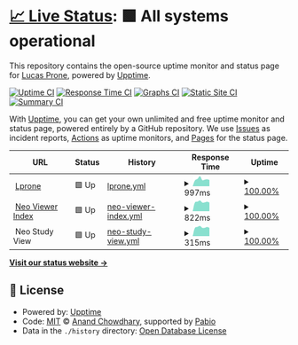 # [📈 Live Status](https://lprone.github.io/status): <!--live status--> **🟩 All systems operational**

This repository contains the open-source uptime monitor and status page for [Lucas Prone](http://lprone.com.ar), powered by [Upptime](https://github.com/upptime/upptime).

[![Uptime CI](https://github.com/lprone/status/workflows/Uptime%20CI/badge.svg)](https://github.com/lprone/status/actions?query=workflow%3A%22Uptime+CI%22)
[![Response Time CI](https://github.com/lprone/status/workflows/Response%20Time%20CI/badge.svg)](https://github.com/lprone/status/actions?query=workflow%3A%22Response+Time+CI%22)
[![Graphs CI](https://github.com/lprone/status/workflows/Graphs%20CI/badge.svg)](https://github.com/lprone/status/actions?query=workflow%3A%22Graphs+CI%22)
[![Static Site CI](https://github.com/lprone/status/workflows/Static%20Site%20CI/badge.svg)](https://github.com/lprone/status/actions?query=workflow%3A%22Static+Site+CI%22)
[![Summary CI](https://github.com/lprone/status/workflows/Summary%20CI/badge.svg)](https://github.com/lprone/status/actions?query=workflow%3A%22Summary+CI%22)

With [Upptime](https://upptime.js.org), you can get your own unlimited and free uptime monitor and status page, powered entirely by a GitHub repository. We use [Issues](https://github.com/lprone/status/issues) as incident reports, [Actions](https://github.com/lprone/status/actions) as uptime monitors, and [Pages](https://lprone.github.io/status) for the status page.

<!--start: status pages-->
<!-- This summary is generated by Upptime (https://github.com/upptime/upptime) -->
<!-- Do not edit this manually, your changes will be overwritten -->
<!-- prettier-ignore -->
| URL | Status | History | Response Time | Uptime |
| --- | ------ | ------- | ------------- | ------ |
| <img alt="" src="https://icons.duckduckgo.com/ip3/www.lprone.com.ar.ico" height="13"> [Lprone](https://www.lprone.com.ar) | 🟩 Up | [lprone.yml](https://github.com/lprone/status/commits/HEAD/history/lprone.yml) | <details><summary><img alt="Response time graph" src="./graphs/lprone/response-time-week.png" height="20"> 997ms</summary><br><a href="https://lprone.github.io/status/history/lprone"><img alt="Response time 1048" src="https://img.shields.io/endpoint?url=https%3A%2F%2Fraw.githubusercontent.com%2Flprone%2Fstatus%2FHEAD%2Fapi%2Flprone%2Fresponse-time.json"></a><br><a href="https://lprone.github.io/status/history/lprone"><img alt="24-hour response time 890" src="https://img.shields.io/endpoint?url=https%3A%2F%2Fraw.githubusercontent.com%2Flprone%2Fstatus%2FHEAD%2Fapi%2Flprone%2Fresponse-time-day.json"></a><br><a href="https://lprone.github.io/status/history/lprone"><img alt="7-day response time 997" src="https://img.shields.io/endpoint?url=https%3A%2F%2Fraw.githubusercontent.com%2Flprone%2Fstatus%2FHEAD%2Fapi%2Flprone%2Fresponse-time-week.json"></a><br><a href="https://lprone.github.io/status/history/lprone"><img alt="30-day response time 1016" src="https://img.shields.io/endpoint?url=https%3A%2F%2Fraw.githubusercontent.com%2Flprone%2Fstatus%2FHEAD%2Fapi%2Flprone%2Fresponse-time-month.json"></a><br><a href="https://lprone.github.io/status/history/lprone"><img alt="1-year response time 1048" src="https://img.shields.io/endpoint?url=https%3A%2F%2Fraw.githubusercontent.com%2Flprone%2Fstatus%2FHEAD%2Fapi%2Flprone%2Fresponse-time-year.json"></a></details> | <details><summary><a href="https://lprone.github.io/status/history/lprone">100.00%</a></summary><a href="https://lprone.github.io/status/history/lprone"><img alt="All-time uptime 100.00%" src="https://img.shields.io/endpoint?url=https%3A%2F%2Fraw.githubusercontent.com%2Flprone%2Fstatus%2FHEAD%2Fapi%2Flprone%2Fuptime.json"></a><br><a href="https://lprone.github.io/status/history/lprone"><img alt="24-hour uptime 100.00%" src="https://img.shields.io/endpoint?url=https%3A%2F%2Fraw.githubusercontent.com%2Flprone%2Fstatus%2FHEAD%2Fapi%2Flprone%2Fuptime-day.json"></a><br><a href="https://lprone.github.io/status/history/lprone"><img alt="7-day uptime 100.00%" src="https://img.shields.io/endpoint?url=https%3A%2F%2Fraw.githubusercontent.com%2Flprone%2Fstatus%2FHEAD%2Fapi%2Flprone%2Fuptime-week.json"></a><br><a href="https://lprone.github.io/status/history/lprone"><img alt="30-day uptime 100.00%" src="https://img.shields.io/endpoint?url=https%3A%2F%2Fraw.githubusercontent.com%2Flprone%2Fstatus%2FHEAD%2Fapi%2Flprone%2Fuptime-month.json"></a><br><a href="https://lprone.github.io/status/history/lprone"><img alt="1-year uptime 100.00%" src="https://img.shields.io/endpoint?url=https%3A%2F%2Fraw.githubusercontent.com%2Flprone%2Fstatus%2FHEAD%2Fapi%2Flprone%2Fuptime-year.json"></a></details>
| <img alt="" src="https://icons.duckduckgo.com/ip3/neoclinica.ddns.net.ico" height="13"> [Neo Viewer Index](http://neoclinica.ddns.net) | 🟩 Up | [neo-viewer-index.yml](https://github.com/lprone/status/commits/HEAD/history/neo-viewer-index.yml) | <details><summary><img alt="Response time graph" src="./graphs/neo-viewer-index/response-time-week.png" height="20"> 822ms</summary><br><a href="https://lprone.github.io/status/history/neo-viewer-index"><img alt="Response time 705" src="https://img.shields.io/endpoint?url=https%3A%2F%2Fraw.githubusercontent.com%2Flprone%2Fstatus%2FHEAD%2Fapi%2Fneo-viewer-index%2Fresponse-time.json"></a><br><a href="https://lprone.github.io/status/history/neo-viewer-index"><img alt="24-hour response time 769" src="https://img.shields.io/endpoint?url=https%3A%2F%2Fraw.githubusercontent.com%2Flprone%2Fstatus%2FHEAD%2Fapi%2Fneo-viewer-index%2Fresponse-time-day.json"></a><br><a href="https://lprone.github.io/status/history/neo-viewer-index"><img alt="7-day response time 822" src="https://img.shields.io/endpoint?url=https%3A%2F%2Fraw.githubusercontent.com%2Flprone%2Fstatus%2FHEAD%2Fapi%2Fneo-viewer-index%2Fresponse-time-week.json"></a><br><a href="https://lprone.github.io/status/history/neo-viewer-index"><img alt="30-day response time 828" src="https://img.shields.io/endpoint?url=https%3A%2F%2Fraw.githubusercontent.com%2Flprone%2Fstatus%2FHEAD%2Fapi%2Fneo-viewer-index%2Fresponse-time-month.json"></a><br><a href="https://lprone.github.io/status/history/neo-viewer-index"><img alt="1-year response time 705" src="https://img.shields.io/endpoint?url=https%3A%2F%2Fraw.githubusercontent.com%2Flprone%2Fstatus%2FHEAD%2Fapi%2Fneo-viewer-index%2Fresponse-time-year.json"></a></details> | <details><summary><a href="https://lprone.github.io/status/history/neo-viewer-index">100.00%</a></summary><a href="https://lprone.github.io/status/history/neo-viewer-index"><img alt="All-time uptime 99.97%" src="https://img.shields.io/endpoint?url=https%3A%2F%2Fraw.githubusercontent.com%2Flprone%2Fstatus%2FHEAD%2Fapi%2Fneo-viewer-index%2Fuptime.json"></a><br><a href="https://lprone.github.io/status/history/neo-viewer-index"><img alt="24-hour uptime 100.00%" src="https://img.shields.io/endpoint?url=https%3A%2F%2Fraw.githubusercontent.com%2Flprone%2Fstatus%2FHEAD%2Fapi%2Fneo-viewer-index%2Fuptime-day.json"></a><br><a href="https://lprone.github.io/status/history/neo-viewer-index"><img alt="7-day uptime 100.00%" src="https://img.shields.io/endpoint?url=https%3A%2F%2Fraw.githubusercontent.com%2Flprone%2Fstatus%2FHEAD%2Fapi%2Fneo-viewer-index%2Fuptime-week.json"></a><br><a href="https://lprone.github.io/status/history/neo-viewer-index"><img alt="30-day uptime 99.95%" src="https://img.shields.io/endpoint?url=https%3A%2F%2Fraw.githubusercontent.com%2Flprone%2Fstatus%2FHEAD%2Fapi%2Fneo-viewer-index%2Fuptime-month.json"></a><br><a href="https://lprone.github.io/status/history/neo-viewer-index"><img alt="1-year uptime 99.97%" src="https://img.shields.io/endpoint?url=https%3A%2F%2Fraw.githubusercontent.com%2Flprone%2Fstatus%2FHEAD%2Fapi%2Fneo-viewer-index%2Fuptime-year.json"></a></details>
| <img alt="" src="https://icons.duckduckgo.com/ip3/neoclinica.ddns.net.ico" height="13"> Neo Study View | 🟩 Up | [neo-study-view.yml](https://github.com/lprone/status/commits/HEAD/history/neo-study-view.yml) | <details><summary><img alt="Response time graph" src="./graphs/neo-study-view/response-time-week.png" height="20"> 315ms</summary><br><a href="https://lprone.github.io/status/history/neo-study-view"><img alt="Response time 278" src="https://img.shields.io/endpoint?url=https%3A%2F%2Fraw.githubusercontent.com%2Flprone%2Fstatus%2FHEAD%2Fapi%2Fneo-study-view%2Fresponse-time.json"></a><br><a href="https://lprone.github.io/status/history/neo-study-view"><img alt="24-hour response time 297" src="https://img.shields.io/endpoint?url=https%3A%2F%2Fraw.githubusercontent.com%2Flprone%2Fstatus%2FHEAD%2Fapi%2Fneo-study-view%2Fresponse-time-day.json"></a><br><a href="https://lprone.github.io/status/history/neo-study-view"><img alt="7-day response time 315" src="https://img.shields.io/endpoint?url=https%3A%2F%2Fraw.githubusercontent.com%2Flprone%2Fstatus%2FHEAD%2Fapi%2Fneo-study-view%2Fresponse-time-week.json"></a><br><a href="https://lprone.github.io/status/history/neo-study-view"><img alt="30-day response time 318" src="https://img.shields.io/endpoint?url=https%3A%2F%2Fraw.githubusercontent.com%2Flprone%2Fstatus%2FHEAD%2Fapi%2Fneo-study-view%2Fresponse-time-month.json"></a><br><a href="https://lprone.github.io/status/history/neo-study-view"><img alt="1-year response time 278" src="https://img.shields.io/endpoint?url=https%3A%2F%2Fraw.githubusercontent.com%2Flprone%2Fstatus%2FHEAD%2Fapi%2Fneo-study-view%2Fresponse-time-year.json"></a></details> | <details><summary><a href="https://lprone.github.io/status/history/neo-study-view">100.00%</a></summary><a href="https://lprone.github.io/status/history/neo-study-view"><img alt="All-time uptime 100.00%" src="https://img.shields.io/endpoint?url=https%3A%2F%2Fraw.githubusercontent.com%2Flprone%2Fstatus%2FHEAD%2Fapi%2Fneo-study-view%2Fuptime.json"></a><br><a href="https://lprone.github.io/status/history/neo-study-view"><img alt="24-hour uptime 100.00%" src="https://img.shields.io/endpoint?url=https%3A%2F%2Fraw.githubusercontent.com%2Flprone%2Fstatus%2FHEAD%2Fapi%2Fneo-study-view%2Fuptime-day.json"></a><br><a href="https://lprone.github.io/status/history/neo-study-view"><img alt="7-day uptime 100.00%" src="https://img.shields.io/endpoint?url=https%3A%2F%2Fraw.githubusercontent.com%2Flprone%2Fstatus%2FHEAD%2Fapi%2Fneo-study-view%2Fuptime-week.json"></a><br><a href="https://lprone.github.io/status/history/neo-study-view"><img alt="30-day uptime 100.00%" src="https://img.shields.io/endpoint?url=https%3A%2F%2Fraw.githubusercontent.com%2Flprone%2Fstatus%2FHEAD%2Fapi%2Fneo-study-view%2Fuptime-month.json"></a><br><a href="https://lprone.github.io/status/history/neo-study-view"><img alt="1-year uptime 100.00%" src="https://img.shields.io/endpoint?url=https%3A%2F%2Fraw.githubusercontent.com%2Flprone%2Fstatus%2FHEAD%2Fapi%2Fneo-study-view%2Fuptime-year.json"></a></details>

<!--end: status pages-->

[**Visit our status website →**](https://lprone.github.io/status)

## 📄 License

- Powered by: [Upptime](https://github.com/upptime/upptime)
- Code: [MIT](./LICENSE) © [Anand Chowdhary](https://anandchowdhary.com), supported by [Pabio](https://pabio.com)
- Data in the `./history` directory: [Open Database License](https://opendatacommons.org/licenses/odbl/1-0/)
